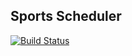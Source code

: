## Sports Scheduler

[![Build Status](https://travis-ci.org/mujuni88/sportsscheduler.svg?branch=master)](https://travis-ci.org/mujuni88/sportsscheduler)

